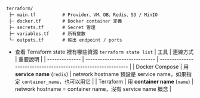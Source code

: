 ```
terraform/
 ├─ main.tf          # Provider、VM、DB、Redis、S3 / MinIO
 ├─ docker.tf        # Docker container 定義
 ├─ secrets.tf       # Secret 管理
 ├─ variables.tf     # 所有變數
 └─ outputs.tf       # 輸出 endpoint / ports

```

- 查看 Terraform state 裡有哪些資源
`terraform state list`
| 工具             | 連線方式                          | 重要說明                                                          |
| -------------- | ----------------------------- | ------------------------------------------------------------- |
| Docker Compose | 用 **service name** (`redis`)  | network hostname 預設是 service name，如果指定 `container_name`，也可以用它 |
| Terraform      | 用 **container name** (`name`) | network hostname = container name，沒有 service name 概念          |
